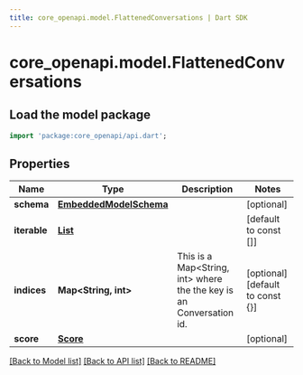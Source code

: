 ```yaml
---
title: core_openapi.model.FlattenedConversations | Dart SDK
---
```


# core_openapi.model.FlattenedConversations

## Load the model package
```dart
import 'package:core_openapi/api.dart';
```

## Properties
Name | Type | Description | Notes
------------ | ------------- | ------------- | -------------
**schema** | [**EmbeddedModelSchema**](EmbeddedModelSchema.md) |  | [optional] 
**iterable** | [**List<ReferencedConversation>**](ReferencedConversation.md) |  | [default to const []]
**indices** | **Map<String, int>** | This is a Map<String, int> where the the key is an Conversation id. | [optional] [default to const {}]
**score** | [**Score**](Score.md) |  | [optional] 

[[Back to Model list]](../README.md#documentation-for-models) [[Back to API list]](../README.md#documentation-for-api-endpoints) [[Back to README]](../README.md)


